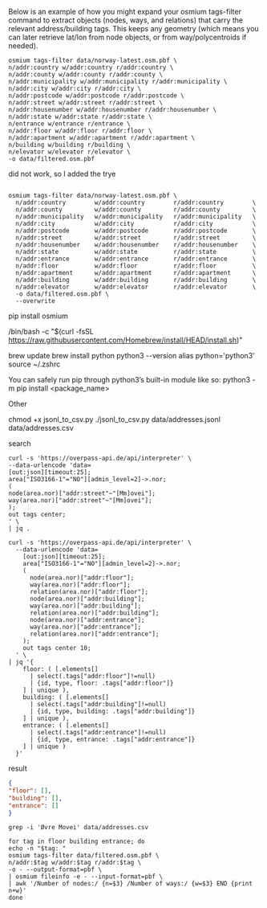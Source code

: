 Below is an example of how you might expand your osmium tags-filter command to extract objects (nodes, ways, and relations) that carry the relevant address/building tags. This keeps any geometry (which means you can later retrieve lat/lon from node objects, or from way/polycentroids if needed).

```terminal
osmium tags-filter data/norway-latest.osm.pbf \
n/addr:country w/addr:country r/addr:country \
n/addr:county w/addr:county r/addr:county \
n/addr:municipality w/addr:municipality r/addr:municipality \
n/addr:city w/addr:city r/addr:city \
n/addr:postcode w/addr:postcode r/addr:postcode \
n/addr:street w/addr:street r/addr:street \
n/addr:housenumber w/addr:housenumber r/addr:housenumber \
n/addr:state w/addr:state r/addr:state \
n/entrance w/entrance r/entrance \
n/addr:floor w/addr:floor r/addr:floor \
n/addr:apartment w/addr:apartment r/addr:apartment \
n/building w/building r/building \
n/elevator w/elevator r/elevator \
-o data/filtered.osm.pbf
```
did not work, so I added the trye

```terminal

osmium tags-filter data/norway-latest.osm.pbf \
  n/addr:country        w/addr:country        r/addr:country        \
  n/addr:county         w/addr:county         r/addr:county         \
  n/addr:municipality   w/addr:municipality   r/addr:municipality   \
  n/addr:city           w/addr:city           r/addr:city           \
  n/addr:postcode       w/addr:postcode       r/addr:postcode       \
  n/addr:street         w/addr:street         r/addr:street         \
  n/addr:housenumber    w/addr:housenumber    r/addr:housenumber    \
  n/addr:state          w/addr:state          r/addr:state          \
  n/addr:entrance       w/addr:entrance       r/addr:entrance       \
  n/addr:floor          w/addr:floor          r/addr:floor          \
  n/addr:apartment      w/addr:apartment      r/addr:apartment      \
  n/addr:building       w/addr:building       r/addr:building       \
  n/addr:elevator       w/addr:elevator       r/addr:elevator       \
  -o data/filtered.osm.pbf \
  --overwrite

```

pip install osmium

/bin/bash -c "$(curl -fsSL https://raw.githubusercontent.com/Homebrew/install/HEAD/install.sh)"

brew update
brew install python
python3 --version
alias python='python3'
source ~/.zshrc


You can safely run pip through python3’s built-in module like so:
python3 -m pip install <package_name>

Other 

chmod +x jsonl_to_csv.py
./jsonl_to_csv.py data/addresses.jsonl data/addresses.csv


search
```termina
curl -s 'https://overpass-api.de/api/interpreter' \
--data-urlencode 'data=
[out:json][timeout:25];
area["ISO3166-1"="NO"][admin_level=2]->.nor;
(
node(area.nor)["addr:street"~"[Mm]ovei"];
way(area.nor)["addr:street"~"[Mm]ovei"];
);
out tags center;
' \
| jq .

```

```terminal
curl -s 'https://overpass-api.de/api/interpreter' \
  --data-urlencode 'data=
    [out:json][timeout:25];
    area["ISO3166-1"="NO"][admin_level=2]->.nor;
    (
      node(area.nor)["addr:floor"];
      way(area.nor)["addr:floor"];
      relation(area.nor)["addr:floor"];
      node(area.nor)["addr:building"];
      way(area.nor)["addr:building"];
      relation(area.nor)["addr:building"];
      node(area.nor)["addr:entrance"];
      way(area.nor)["addr:entrance"];
      relation(area.nor)["addr:entrance"];
    );
    out tags center 10;
  ' \
| jq '{
    floor: ( [.elements[] 
      | select(.tags["addr:floor"]!=null) 
      | {id, type, floor: .tags["addr:floor"]} 
    ] | unique ),
    building: ( [.elements[] 
      | select(.tags["addr:building"]!=null) 
      | {id, type, building: .tags["addr:building"]} 
    ] | unique ),
    entrance: ( [.elements[] 
      | select(.tags["addr:entrance"]!=null) 
      | {id, type, entrance: .tags["addr:entrance"]} 
    ] | unique )
  }'

```

result
```json
{
"floor": [],
"building": [],
"entrance": []
}
```

```terminal
grep -i 'Øvre Movei' data/addresses.csv
```

```terminal
for tag in floor building entrance; do
echo -n "$tag: "
osmium tags-filter data/filtered.osm.pbf \
n/addr:$tag w/addr:$tag r/addr:$tag \
-o - --output-format=pbf \
| osmium fileinfo -e - --input-format=pbf \
| awk '/Number of nodes:/ {n=$3} /Number of ways:/ {w=$3} END {print n+w}'
done
```


